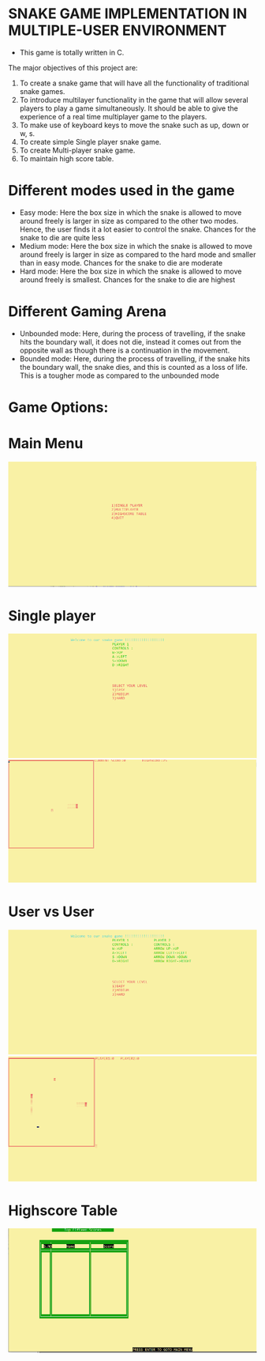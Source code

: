 # SNAKE GAME IMPLEMENTATION IN MULTIPLE-USER ENVIRONMENT

- This game is totally written in C.

The major objectives of this project are:

1. To create a snake game that will have all the functionality of traditional snake games.
2. To introduce multilayer functionality in the game that will allow several players to play a game simultaneously. It should be able to give the experience of a real time multiplayer game to the players.
3. To make use of keyboard keys to move the snake such as up, down or w, s.
4. To create simple Single player snake game.
5. To create Multi-player snake game.
6. To maintain high score table.

# Different modes used in the game 
- Easy mode: Here the box size in which the snake is allowed to move around freely is larger in size as compared to the other two modes. Hence, the user finds it a lot easier to control the snake. Chances for the snake to die are quite less 
- Medium mode: Here the box size in which the snake is allowed to move around freely is larger in size as compared to the hard mode and smaller than in easy mode. Chances for the snake to die are moderate 
- Hard mode: Here the box size in which the snake is allowed to move around freely is smallest. Chances for the snake to die are highest

# Different Gaming Arena 
- Unbounded mode: Here, during the process of travelling, if the snake hits the boundary wall, it does not die, instead it comes out from the opposite wall as though there is a continuation in the movement. 
- Bounded mode: Here, during the process of travelling, if the snake hits the boundary wall, the snake dies, and this is counted as a loss of life. This is a tougher mode as compared to the unbounded mode

# Game Options:

# Main Menu
<img src = "/SNAPSHOTS/main menu.PNG" /> 

# Single player 
<img src = "/SNAPSHOTS/single player screen.PNG" /> 
<img src = "/SNAPSHOTS/single player mode.PNG" /> 

# User vs User
<img src = "/SNAPSHOTS/multiplayer screen.PNG" /> 
<img src = "/SNAPSHOTS/multiplayer mode.PNG" /> 

# Highscore Table
<img src = "/SNAPSHOTS/highscore table.PNG" /> 

